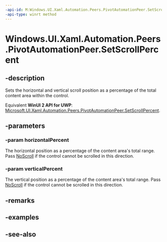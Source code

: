 ```yaml
---
-api-id: M:Windows.UI.Xaml.Automation.Peers.PivotAutomationPeer.SetScrollPercent(System.Double,System.Double)
-api-type: winrt method
---
```


<!-- Method syntax
public void SetScrollPercent(System.Double horizontalPercent, System.Double verticalPercent)
-->

# Windows.UI.Xaml.Automation.Peers.PivotAutomationPeer.SetScrollPercent

## -description
Sets the horizontal and vertical scroll position as a percentage of the total content area within the control.

Equivalent **WinUI 2 API for UWP**: [Microsoft.UI.Xaml.Automation.Peers.PivotAutomationPeer.SetScrollPercent](/windows/winui/api/microsoft.ui.xaml.automation.peers.pivotautomationpeer.setscrollpercent).

## -parameters
### -param horizontalPercent
The horizontal position as a percentage of the content area's total range. Pass [NoScroll](../windows.ui.xaml.automation/scrollpatternidentifiers_noscroll.md) if the control cannot be scrolled in this direction.

### -param verticalPercent
The vertical position as a percentage of the content area's total range. Pass [NoScroll](../windows.ui.xaml.automation/scrollpatternidentifiers_noscroll.md) if the control cannot be scrolled in this direction.

## -remarks

## -examples

## -see-also
